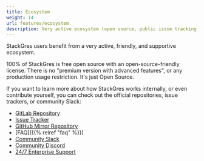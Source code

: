 ```yaml
---
title: Ecosystem
weight: 14
url: features/ecosystem
description: Very active ecosystem (open source, public issue tracking, Slack, commercial support)
---
```


StackGres users benefit from a very active, friendly, and supportive ecosystem.

100% of StackGres is free open source with an open-source-friendly license.
There is no "premium version with advanced features", or any production usage restriction.
It's just Open Source.

If you want to learn more about how StackGres works internally, or even contribute yourself, you can check out the official repositories, issue trackers, or community Slack:

- [GitLab Repository](https://gitlab.com/ongresinc/stackgres)
- [Issue Tracker](https://gitlab.com/ongresinc/stackgres/-/issues)
- [GitHub Mirror Repository](https://github.com/ongres/stackgres)
- [FAQ]({{% relref "faq" %}})
- [Community Slack](https://slack.stackgres.io/)
- [Community Discord](https://discord.stackgres.io/)
- [24/7 Enterprise Support](https://stackgres.io/support/)

